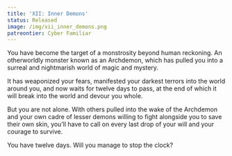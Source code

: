 ```yaml
---
title: 'XII: Inner Demons'
status: Released
image: /img/xii_inner_demons.png
patreontier: Cyber Familiar
---
```


You have become the target of a monstrosity beyond human reckoning. An otherworldly monster known as an Archdemon, which has pulled you into a surreal and nightmarish world of magic and mystery.

It has weaponized your fears, manifested your darkest terrors into the world around you, and now waits for twelve days to pass, at the end of which it will break into the world and devour you whole.

But you are not alone. With others pulled into the wake of the Archdemon and your own cadre of lesser demons willing to fight alongside you to save their own skin, you’ll have to call on every last drop of your will and your courage to survive.

You have twelve days. Will you manage to stop the clock?
